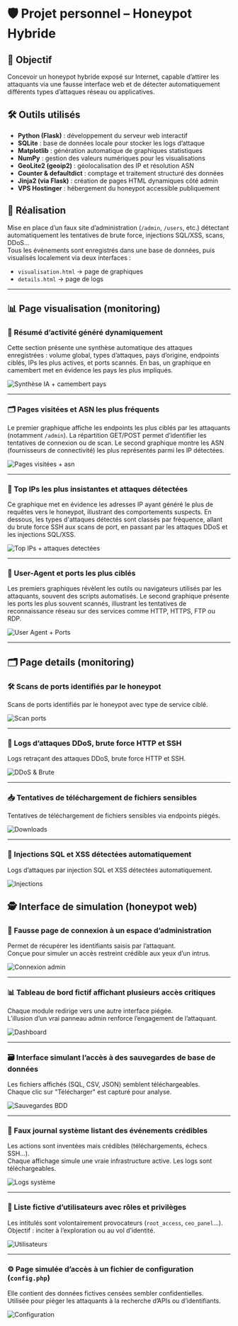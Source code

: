 # 🛡️ Projet personnel – Honeypot Hybride

## 🎯 Objectif

Concevoir un honeypot hybride exposé sur Internet, capable d’attirer les attaquants via une fausse interface web et de détecter automatiquement différents types d’attaques réseau ou applicatives.

## 🛠 Outils utilisés

- **Python (Flask)** : développement du serveur web interactif  
- **SQLite** : base de données locale pour stocker les logs d’attaque  
- **Matplotlib** : génération automatique de graphiques statistiques  
- **NumPy** : gestion des valeurs numériques pour les visualisations  
- **GeoLite2 (geoip2)** : géolocalisation des IP et résolution ASN  
- **Counter & defaultdict** : comptage et traitement structuré des données  
- **Jinja2 (via Flask)** : création de pages HTML dynamiques côté admin  
- **VPS Hostinger** : hébergement du honeypot accessible publiquement

## 🚧 Réalisation

Mise en place d’un faux site d’administration (`/admin`, `/users`, etc.) détectant automatiquement les tentatives de brute force, injections SQL/XSS, scans, DDoS…  
Tous les événements sont enregistrés dans une base de données, puis visualisés localement via deux interfaces :
- `visualisation.html` → page de graphiques
- `details.html` → page de logs

---

## 📊 Page visualisation (monitoring)

### 🧠 Résumé d’activité généré dynamiquement  
Cette section présente une synthèse automatique des attaques enregistrées : volume global, types d’attaques, pays d’origine, endpoints ciblés, IPs les plus actives, et ports scannés. En bas, un graphique en camembert met en évidence les pays les plus impliqués.

![Synthèse IA + camembert pays](./visualisation_synthese-IA_camembert-pays.PNG)

---

### 🗂 Pages visitées et ASN les plus fréquents  
Le premier graphique affiche les endpoints les plus ciblés par les attaquants (notamment `/admin`). La répartition GET/POST permet d’identifier les tentatives de connexion ou de scan. Le second graphique montre les ASN (fournisseurs de connectivité) les plus représentés parmi les IP détectées.

![Pages visitées + asn](./visualisation_pages-visitees_asn-frequents.PNG)

---

### 🔁 Top IPs les plus insistantes et attaques détectées  
Ce graphique met en évidence les adresses IP ayant généré le plus de requêtes vers le honeypot, illustrant des comportements suspects. En dessous, les types d'attaques détectés sont classés par fréquence, allant du brute force SSH aux scans de port, en passant par les attaques DDoS et les injections SQL/XSS.

![Top IPs + attaques detectées](./visualisation_ip-insistantes_type-attaques.PNG)

---

### 📡 User-Agent et ports les plus ciblés  
Les premiers graphiques révèlent les outils ou navigateurs utilisés par les attaquants, souvent des scripts automatisés. Le second graphique présente les ports les plus souvent scannés, illustrant les tentatives de reconnaissance réseau sur des services comme HTTP, HTTPS, FTP ou RDP.

![User Agent + Ports](./visualisation_users-agents_ports-scannes.PNG)

---

## 🗂️ Page details (monitoring)

### 🛠 Scans de ports identifiés par le honeypot  
Scans de ports identifiés par le honeypot avec type de service ciblé.

![Scan ports](./details-scan.PNG)

---

### 🧨 Logs d’attaques DDoS, brute force HTTP et SSH  
Logs retraçant des attaques DDoS, brute force HTTP et SSH.

![DDoS & Brute](./details-brute-ddos.PNG)

---

### 📥 Tentatives de téléchargement de fichiers sensibles  
Tentatives de téléchargement de fichiers sensibles via endpoints piégés.

![Downloads](./details-download.PNG)

---

### 💉 Injections SQL et XSS détectées automatiquement  
Logs d’attaques par injection SQL et XSS détectées automatiquement.

![Injections](./details-injection.PNG)


## 🕵️ Interface de simulation (honeypot web)

### 🔐 Fausse page de connexion à un espace d’administration  
Permet de récupérer les identifiants saisis par l’attaquant.  
Conçue pour simuler un accès restreint crédible aux yeux d’un intrus.

![Connexion admin](./simulation_web-admin.PNG)

---

### 📊 Tableau de bord fictif affichant plusieurs accès critiques  
Chaque module redirige vers une autre interface piégée.  
L’illusion d’un vrai panneau admin renforce l’engagement de l’attaquant.

![Dashboard](./simulation_web-dashboard.PNG)

---

### 🗃️ Interface simulant l’accès à des sauvegardes de base de données  
Les fichiers affichés (SQL, CSV, JSON) semblent téléchargeables.  
Chaque clic sur "Télécharger" est capturé pour analyse.

![Sauvegardes BDD](./simulation_web-bdd.PNG)

---

### 📄 Faux journal système listant des événements crédibles  
Les actions sont inventées mais crédibles (téléchargements, échecs SSH…).  
Chaque affichage simule une vraie infrastructure active. Les logs sont téléchargeables.

![Logs système](./simulation_web-logs.PNG)

---

### 👤 Liste fictive d’utilisateurs avec rôles et privilèges  
Les intitulés sont volontairement provocateurs (`root_access`, `ceo_panel`…).  
Objectif : inciter à l’exploration ou au vol d’identité.

![Utilisateurs](./simulation_web-users.PNG)

---

### ⚙️ Page simulée d’accès à un fichier de configuration (`config.php`)  
Elle contient des données fictives censées sembler confidentielles.  
Utilisée pour piéger les attaquants à la recherche d’APIs ou d’identifiants.

![Configuration](./simulation_web-config.PNG)
